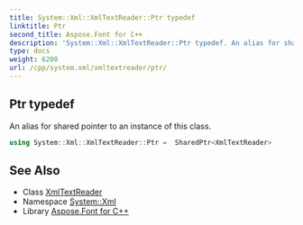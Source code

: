 ```yaml
---
title: System::Xml::XmlTextReader::Ptr typedef
linktitle: Ptr
second_title: Aspose.Font for C++
description: 'System::Xml::XmlTextReader::Ptr typedef. An alias for shared pointer to an instance of this class in C++.'
type: docs
weight: 6200
url: /cpp/system.xml/xmltextreader/ptr/
---
```

## Ptr typedef


An alias for shared pointer to an instance of this class.

```cpp
using System::Xml::XmlTextReader::Ptr =  SharedPtr<XmlTextReader>
```

## See Also

* Class [XmlTextReader](../)
* Namespace [System::Xml](../../)
* Library [Aspose.Font for C++](../../../)

